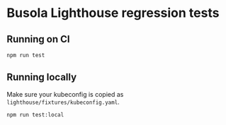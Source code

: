 # Busola Lighthouse regression tests

## Running on CI

```bash
npm run test
```

## Running locally

Make sure your kubeconfig is copied as `lighthouse/fixtures/kubeconfig.yaml`.

```bash
npm run test:local
```
